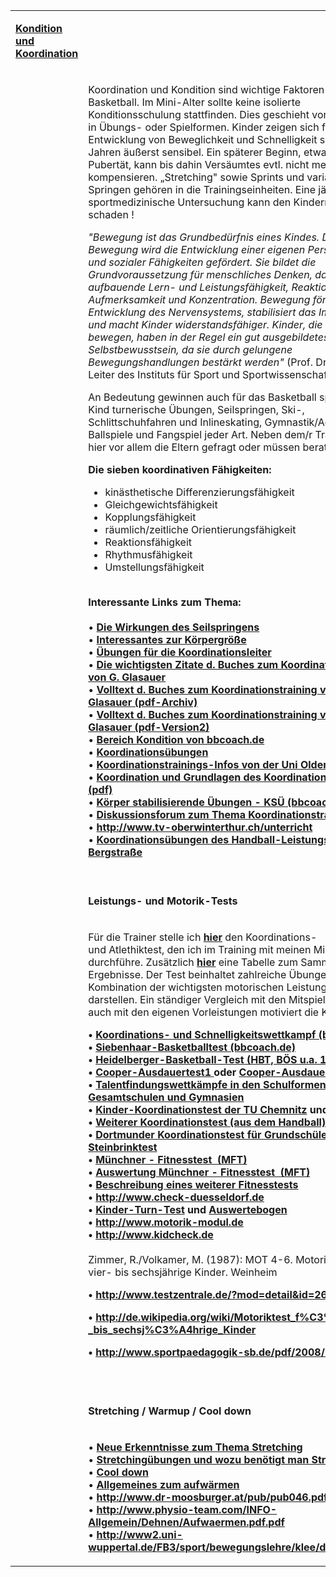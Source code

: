 <table width="100%">
<tbody>
<tr>
<td>
<p><strong><u>Kondition und Koordination</u></strong></p>
</td>
</tr>
<tr>
<td>
<p>&nbsp;</p>
</td>
<td>
<p>Koordination und Kondition sind wichtige Faktoren im Basketball. Im Mini-Alter sollte keine isolierte Konditionsschulung stattfinden. Dies geschieht vorzugsweise in &Uuml;bungs- oder Spielformen. Kinder zeigen sich f&uuml;r die Entwicklung von Beweglichkeit und Schnelligkeit schon ab 6 Jahren &auml;u&szlig;erst sensibel. Ein sp&auml;terer Beginn, etwa in der Pubert&auml;t, kann bis dahin Vers&auml;umtes evtl. nicht mehr kompensieren. &bdquo;Stretching" sowie Sprints und variantenreiches Springen geh&ouml;ren in die Trainingseinheiten. Eine j&auml;hrliche sportmedizinische Untersuchung kann den Kindern nicht schaden !</p>
<p><em>"Bewegung ist das Grundbed&uuml;rfnis eines Kindes. Durch Bewegung wird die Entwicklung einer eigenen Pers&ouml;nlichkeit und sozialer F&auml;higkeiten gef&ouml;rdert. Sie bildet die Grundvoraussetzung f&uuml;r menschliches Denken, darauf aufbauende Lern- und Leistungsf&auml;higkeit, Reaktion, Aufmerksamkeit und Konzentration. Bewegung f&ouml;rdert die Entwicklung des Nervensystems, stabilisiert das Immunsystem und macht Kinder widerstandsf&auml;higer. Kinder, die sich viel bewegen, haben in der Regel ein gut ausgebildetes Selbstbewusstsein, da sie durch gelungene Bewegungshandlungen best&auml;rkt werden"</em>&nbsp;(Prof. Dr. Klaus B&ouml;s, Leiter des Instituts f&uuml;r Sport und Sportwissenschaft Karlsruhe)</p>
<p>An Bedeutung gewinnen auch f&uuml;r das Basketball spielende Kind turnerische &Uuml;bungen, Seilspringen, Ski-, Schlittschuhfahren und Inlineskating, Gymnastik/Aerobic, Ballspiele und Fangspiel jeder Art. Neben dem/r Trainer/in sind hier vor allem die Eltern gefragt oder m&uuml;ssen beraten werden.</p>
<p><strong>Die sieben&nbsp;koordinativen&nbsp;F&auml;higkeiten:</strong></p>
<ul>
<li>kin&auml;sthetische Differenzierungsf&auml;higkeit</li>
<li>Gleichgewichtsf&auml;higkeit</li>
<li>Kopplungsf&auml;higkeit</li>
<li>r&auml;umlich/zeitliche Orientierungsf&auml;higkeit</li>
<li>Reaktionsf&auml;higkeit</li>
<li>Rhythmusf&auml;higkeit</li>
<li>Umstellungsf&auml;higkeit</li>
</ul>
<p><strong><br />Interessante Links zum Thema:<br /></strong><br />&bull;&nbsp;<strong><a href="https://web.archive.org/web/20110410160327/http://home.arcor.de/enderlein/basket/seilspringen.html">Die Wirkungen des Seilspringens</a></strong><br />&bull;&nbsp;<strong><a href="https://web.archive.org/web/20110410160327/http://home.arcor.de/enderlein/basket/koerpergroesse.html">Interessantes zur K&ouml;rpergr&ouml;&szlig;e</a></strong><br />&bull;&nbsp;<strong><a href="https://web.archive.org/web/20110410160327/http://home.arcor.de/enderlein/basket/koordinationsleiter.html">&Uuml;bungen f&uuml;r die Koordinationsleiter</a></strong><br />&bull;&nbsp;<strong><a href="https://web.archive.org/web/20110410160327/http://home.arcor.de/enderlein/basket/glasauer.html">Die wichtigsten Zitate d. Buches zum Koordinationstraining von G. Glasauer</a></strong>
<br />&bull;&nbsp;<strong><a href="https://web.archive.org/web/20110412011858/http://www.verlagdrkovac.de/volltexte/3-8300-1067-2">Volltext d. Buches zum Koordinationstraining von G. Glasauer (pdf-Archiv)</a></strong>
<br />&bull;&nbsp;<strong><a href="https://www.verlagdrkovac.de/volltexte/978-3-8300-1067-8.htm">Volltext d. Buches zum Koordinationstraining von G. Glasauer (pdf-Version2)</a></strong>
  <br />&bull;&nbsp;<strong><a href="https://web.archive.org/web/20110410160327/http://www.bbcoach.de/element.php?name=Content&amp;pa=list_pages_categories&amp;cid=6">Bereich Kondition von bbcoach.de</a></strong><br />&bull;&nbsp;<strong><a href="https://web.archive.org/web/20110410160327/http://basketball.coordination-training.com/">Koordinations&uuml;bungen</a></strong><br />&bull;&nbsp;<strong><a href="https://web.archive.org/web/20110410160327/http://www.uni-oldenburg.de/sport/bww2/Lehre/Technik/KoTrain.html">Koordinationstrainings-Infos von der Uni Oldenburg</a></strong><br />&bull;&nbsp;<strong><a href="https://web.archive.org/web/20110410160327/http://www.uni-greifswald.de/~sport/Lehrmaterialien/Bewegungs_Trainingswissenschaft/Koordination_Koordinationstraining.pdf">Koordination und Grundlagen des Koordinationstraining (pdf)</a></strong><br />&bull;&nbsp;<strong><a href="https://web.archive.org/web/20110410160327/http://www.bbcoach.de/element.php?name=Content&amp;pa=showpage&amp;pid=120">K&ouml;rper stabilisierende &Uuml;bungen - KS&Uuml; (bbcoach.de)</a></strong><br />&bull;&nbsp;<strong><a href="https://web.archive.org/web/20110410160327/http://www.wh-forensystem.de/modul/forum/index.php?benutzer=hegewald&amp;page=Index">Diskussionsforum zum Thema Koordinationstraining</a></strong><br />&bull;&nbsp;<strong><a href="https://web.archive.org/web/20110410160327/http://www.tv-oberwinterthur.ch/unterricht">http://www.tv-oberwinterthur.ch/unterricht</a></strong><br />&bull;&nbsp;<strong><a href="https://web.archive.org/web/20110410160327/http://www.bergstrasse.de/handball-leistungszentrum/trainingsinhalte.html">Koordinations&uuml;bungen des Handball-Leistungszentrums Bergstra&szlig;e</a></strong><br /><br /></p>
</td>
</tr>
<tr>
<td>
<p>&nbsp;</p>
</td>
<td>
<p><strong>Leistungs- und Motorik-Tests</strong></p>
</td>
</tr>
<tr>
<td>
<p>&nbsp;</p>
</td>
<td>
<p>F&uuml;r die Trainer stelle ich&nbsp;<strong><a href="https://web.archive.org/web/20110410160327/http://home.arcor.de/enderlein/basket/Enderlein_Koordinations-_und_Atlethiktest.pdf">hier</a></strong>&nbsp;den Koordinations- und&nbsp;Atlethiktest, den ich im Training mit meinen Minis durchf&uuml;hre. Zus&auml;tzlich&nbsp;<strong><a href="https://web.archive.org/web/20110410160327/http://home.arcor.de/enderlein/basket/koordinationstest-tabelle.xls">hier</a></strong>&nbsp;eine Tabelle zum Sammeln der Ergebnisse. Der Test beinhaltet zahlreiche &Uuml;bungen, die eine Kombination der wichtigsten motorischen Leistungstests darstellen. Ein st&auml;ndiger Vergleich mit den Mitspielern aber auch mit den eigenen Vorleistungen motiviert die Kids sehr!</p>
<p><strong>&bull;&nbsp;</strong><strong><a href="https://web.archive.org/web/20110410160327/http://www.bbcoach.de/element.php?name=Content&amp;pa=showpage&amp;pid=96">Koordinations- und Schnelligkeitswettkampf (bbcoach.de)</a></strong><strong>&nbsp;<br />&bull;&nbsp;</strong><strong><a href="https://web.archive.org/web/20110410160327/http://www.bbcoach.de/element.php?name=Content&amp;pa=showpage&amp;pid=219">Siebenhaar-Basketballtest (bbcoach.de)</a></strong><strong>&nbsp;<br />&bull;&nbsp;</strong><strong><a href="https://web.archive.org/web/20110410160327/http://home.arcor.de/enderlein/basket/HBT.htm">Heidelberger-Basketball-Test (HBT, B&Ouml;S u.a. 1987)</a></strong><strong>&nbsp;<br />&bull;&nbsp;</strong><strong><a href="https://web.archive.org/web/20110410160327/http://www.sportunterricht.de/lksport/cooper.html">Cooper-Ausdauertest1&nbsp;</a></strong><strong>oder&nbsp;</strong><strong><a href="https://web.archive.org/web/20110410160327/http://www.netschool.de/spo/skript/sskrpt10.htm">Cooper-Ausdauertest2</a></strong><strong><br />&bull;&nbsp;</strong><strong><a href="https://web.archive.org/web/20110410160327/http://www.tbv-online.de/pics/medien/1_1169217034/7.pdf">Talentfindungswettk&auml;mpfe in den Schulformen Grund-, Gesamtschulen und Gymnasien</a></strong><strong><br />&bull;&nbsp;</strong><strong><a href="https://web.archive.org/web/20110410160327/http://www.tu-chemnitz.de/phil/sportwissenschaft/betec/forschung/KiKo-Testmanual.pdf">Kinder-Koordinationstest der TU Chemnitz</a></strong><strong>&nbsp;und&nbsp;</strong><strong><a href="https://web.archive.org/web/20110410160327/http://www.tu-chemnitz.de/phil/sportwissenschaft/betec/forschung/motorik.php">Infos dazu</a></strong><strong><br />&bull;&nbsp;</strong><strong><a href="https://web.archive.org/web/20110410160327/http://www.pfhv.de/download/downloadbereich/Stuetzpunkt/SPT-Koordinationstests.doc">Weiterer Koordinationstest (aus dem Handball)</a></strong><strong><br />&bull;&nbsp;</strong><strong><a href="https://web.archive.org/web/20110410160327/http://www.sport.uni-dortmund.de/pilotprojektnrw/steinbrinktest.htm">Dortmunder Koordinationstest f&uuml;r Grundsch&uuml;ler - Steinbrinktest</a></strong><strong>&nbsp;<br />&bull;&nbsp;</strong><strong><a href="https://web.archive.org/web/20110410160327/http://www.sportunterricht.de/mft/">M&uuml;nchner - Fitnesstest&nbsp; (MFT)</a></strong><strong><br />&bull;&nbsp;</strong><strong><a href="https://web.archive.org/web/20110410160327/http://www.sportunterricht.de/mft/mftausw.html">Auswertung M&uuml;nchner - Fitnesstest&nbsp; (MFT)</a></strong><strong><br />&bull;&nbsp;</strong><strong><a href="https://web.archive.org/web/20110410160327/http://www.sgsm.ch/ssms_publication/file/262/Fitness_2.07-7.pdf">Beschreibung eines weiterer Fitnesstests</a></strong><strong><br />&bull;&nbsp;</strong><strong><a href="https://web.archive.org/web/20110410160327/http://www.check-duesseldorf.de/">http://www.check-duesseldorf.de</a></strong><strong><br />&bull;&nbsp;</strong><strong><a href="https://web.archive.org/web/20110410160327/http://kitu.srv-15.mixx.de/cms/content.php?navId=470">Kinder-Turn-Test</a></strong><strong>&nbsp;und&nbsp;</strong><strong><a href="https://web.archive.org/web/20110410160327/http://turngau-oberschwaben.de/downloads/Auswertung%20Kinderturntest.xlt">Auswertebogen</a></strong><strong><br />&bull;&nbsp;</strong><strong><a href="https://web.archive.org/web/20110410160327/http://www.motorik-modul.de/">http://www.motorik-modul.de</a></strong><br /><strong>&bull;&nbsp;</strong><strong><a href="https://web.archive.org/web/20110410160327/http://www.kidcheck.de/">http://www.kidcheck.de</a></strong><br /><br />Zimmer, R./Volkamer, M. (1987): MOT 4-6.&nbsp;Motoriktest&nbsp;f&uuml;r vier- bis sechsj&auml;hrige Kinder. Weinheim&nbsp;</p>
<p><strong>&bull;&nbsp;</strong><strong><a href="https://web.archive.org/web/20110410160327/http://www.testzentrale.de/?mod=detail&amp;id=26">http://www.testzentrale.de/?mod=detail&amp;id=26</a></strong>&nbsp;&nbsp;&nbsp;</p>
<p><strong>&bull;&nbsp;</strong><strong><a href="https://web.archive.org/web/20110410160327/http://de.wikipedia.org/wiki/Motoriktest_f%C3%BCr_vier-_bis_sechsj%C3%A4hrige_Kinder">http://de.wikipedia.org/wiki/Motoriktest_f%C3%BCr_vier-_bis_sechsj%C3%A4hrige_Kinder</a></strong></p>
<p><strong>&bull;&nbsp;</strong><strong><a href="https://web.archive.org/web/20110410160327/http://www.sportpaedagogik-sb.de/pdf/2008/2008-1.pdf">http://www.sportpaedagogik-sb.de/pdf/2008/2008-1.pdf</a></strong></p>
<p>&nbsp;</p>
</td>
</tr>
<tr>
<td>
<p>&nbsp;</p>
</td>
<td>
<p><strong>Stretching</strong><strong>&nbsp;/&nbsp;Warmup&nbsp;/ Cool down</strong></p>
</td>
</tr>
<tr>
<td>
<p>&nbsp;</p>
</td>
<td>
<p>&bull;&nbsp;<strong><a href="https://web.archive.org/web/20110410160327/http://www.sportunterricht.de/lksport/neueerk.pdf">Neue Erkenntnisse zum Thema Stretching</a></strong><br />&bull;&nbsp;<strong><a href="https://web.archive.org/web/20110410160327/http://www.sportunterricht.de/lksport/stretch.html">Stretching&uuml;bungen und wozu ben&ouml;tigt man Stretching?</a></strong><br />&bull;&nbsp;<strong><a href="https://web.archive.org/web/20110410160327/http://home.arcor.de/enderlein/basket/cooldown.html">Cool down</a></strong><br />&bull;&nbsp;<strong><a href="https://web.archive.org/web/20110410160327/http://www.netschool.de/spo/skript/sskript1.htm">Allgemeines zum aufw&auml;rmen</a></strong><br />&bull;&nbsp;<strong><a href="https://web.archive.org/web/20110410160327/http://www.dr-moosburger.at/pub/pub046.pdf">http://www.dr-moosburger.at/pub/pub046.pdf</a><br /></strong>&bull;&nbsp;<strong><a href="https://web.archive.org/web/20110410160327/http://www.physio-team.com/INFO-Allgemein/Dehnen/Aufwaermen.pdf.pdf">http://www.physio-team.com/INFO-Allgemein/Dehnen/Aufwaermen.pdf.pdf</a><br /></strong>&bull;&nbsp;<strong><a href="https://web.archive.org/web/20110410160327/http://www2.uni-wuppertal.de/FB3/sport/bewegungslehre/klee/dehnaufw.pdf">http://www2.uni-wuppertal.de/FB3/sport/bewegungslehre/klee/dehnaufw.pdf</a></strong></p>
</td>
</tr>
</tbody>
</table>
